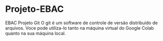 <h1> Projeto-EBAC</h1>
EBAC Projeto Git
O git é um software de controle de versão distribuído de arquivos. Voce pode utiliza-lo tanto na máquina virtual do Google Colab quanto na sua máquina local.
